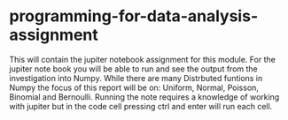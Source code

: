 # programming-for-data-analysis-assignment
This will contain the jupiter notebook assignment for this module.
For the jupiter note book you will be able to run and see the output from the investigation into Numpy.
While there are many Distrbuted funtions in Numpy the focus of this report will be on:
Uniform, Normal, Poisson, Binomial and Bernoulli. 
Running the note requires a knowledge of working with jupiter but in the code cell pressing ctrl and enter will run each cell.

